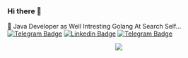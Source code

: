 ### Hi there 👋

🔭 Java Developer as Well Intresting Golang
At Search Self...
[![Telegram Badge](https://img.shields.io/badge/GitHub-github)](https://mahdihp.github.io "My web site")
[![Linkedin Badge](https://img.shields.io/badge/-mahdihp88-0072b1?style=flat&logo=Linkedin&logoColor=white)](https://www.linkedin.com/in/mahdihp88/ "Connect on LinkedIn")
[![Telegram Badge](https://img.shields.io/badge/-mahdihp88-grey?style=flat&logo=Telegram&logoColor=white)](https://t.me/mahdihp88 "Contact on Telegram")

<p align="center">
  <img src="https://github-readme-stats.vercel.app/api?username=mahdihp&show_icons=true&count_private=true&include_all_commits=true" />
</p>

<!--
**Mahdi Hosseinpour** is a ✨ _special_ ✨ repository because its `README.md` (this file) appears on your GitHub profile.

Here are some ideas to get you started:

- 🔭 I’m currently working on ...
- 🌱 I’m currently learning ...
- 👯 I’m looking to collaborate on ...
- 🤔 I’m looking for help with ...
- 💬 Ask me about ...
- 📫 How to reach me: ...
- 😄 Pronouns: ...
- ⚡ Fun fact: ...
-->
